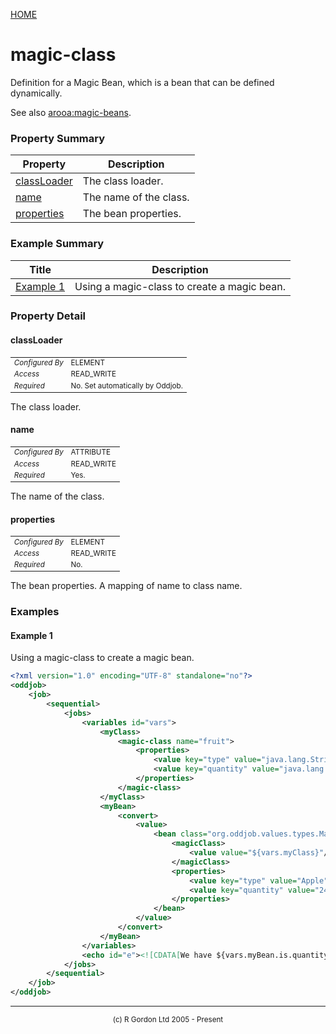 [HOME](../../../../README.md)
# magic-class

Definition for a Magic Bean, which is a bean that
can be defined dynamically.


See also [arooa:magic-beans](../../../../org/oddjob/arooa/beanutils/MagicBeanDescriptorFactory.md).

### Property Summary

| Property | Description |
| -------- | ----------- |
| [classLoader](#propertyclassloader) | The class loader. | 
| [name](#propertyname) | The name of the class. | 
| [properties](#propertyproperties) | The bean properties. | 


### Example Summary

| Title | Description |
| ----- | ----------- |
| [Example 1](#example1) | Using a magic-class to create a magic bean. |


### Property Detail
#### classLoader <a name="propertyclassloader"></a>

<table style='font-size:smaller'>
      <tr><td><i>Configured By</i></td><td>ELEMENT</td></tr>
      <tr><td><i>Access</i></td><td>READ_WRITE</td></tr>
      <tr><td><i>Required</i></td><td>No. Set automatically by Oddjob.</td></tr>
</table>

The class loader.

#### name <a name="propertyname"></a>

<table style='font-size:smaller'>
      <tr><td><i>Configured By</i></td><td>ATTRIBUTE</td></tr>
      <tr><td><i>Access</i></td><td>READ_WRITE</td></tr>
      <tr><td><i>Required</i></td><td>Yes.</td></tr>
</table>

The name of the class.

#### properties <a name="propertyproperties"></a>

<table style='font-size:smaller'>
      <tr><td><i>Configured By</i></td><td>ELEMENT</td></tr>
      <tr><td><i>Access</i></td><td>READ_WRITE</td></tr>
      <tr><td><i>Required</i></td><td>No.</td></tr>
</table>

The bean properties. A mapping of name to
class name.


### Examples
#### Example 1 <a name="example1"></a>

Using a magic-class to create a magic bean.

```xml
<?xml version="1.0" encoding="UTF-8" standalone="no"?>
<oddjob>
    <job>
        <sequential>
            <jobs>
                <variables id="vars">
                    <myClass>
                        <magic-class name="fruit">
                            <properties>
                                <value key="type" value="java.lang.String"/>
                                <value key="quantity" value="java.lang.Integer"/>
                            </properties>
                        </magic-class>
                    </myClass>
                    <myBean>
                        <convert>
                            <value>
                                <bean class="org.oddjob.values.types.MagicBeanType">
                                    <magicClass>
                                        <value value="${vars.myClass}"/>
                                    </magicClass>
                                    <properties>
                                        <value key="type" value="Apple"/>
                                        <value key="quantity" value="24"/>
                                    </properties>
                                </bean>
                            </value>
                        </convert>
                    </myBean>
                </variables>
                <echo id="e"><![CDATA[We have ${vars.myBean.is.quantity} ${vars.myBean.is.type}(s).]]></echo>
            </jobs>
        </sequential>
    </job>
</oddjob>
```



-----------------------

<div style='font-size: smaller; text-align: center;'>(c) R Gordon Ltd 2005 - Present</div>
